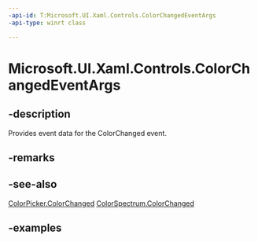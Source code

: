 ```yaml
---
-api-id: T:Microsoft.UI.Xaml.Controls.ColorChangedEventArgs
-api-type: winrt class

---
```

<!-- Class syntax.
public class ColorChangedEventArgs 
-->

# Microsoft.UI.Xaml.Controls.ColorChangedEventArgs


## -description

Provides event data for the ColorChanged event.


## -remarks


## -see-also

[ColorPicker.ColorChanged](colorpicker_colorchanged.md)
[ColorSpectrum.ColorChanged](colorspectrum_colorchanged.md)


## -examples


